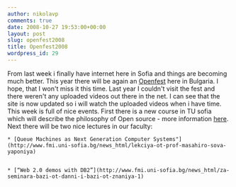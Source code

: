 ```yaml
---
author: nikolavp
comments: true
date: 2008-10-27 19:53:00+00:00
layout: post
slug: openfest2008
title: Openfest2008
wordpress_id: 29
---
```


From last week i finally have internet here in Sofia and things are becoming much better. This year there will be again an [Openfest](http://www.openfest.org) here in Bulgaria. I hope, that I won't miss it this time. Last year I couldn't visit the fest and there weren't any uploaded videos out there in the net. I can see that the site is now updated so i will watch the uploaded videos when i have time. This week is full of nice events. First there is a new course in TU sofia which will describe the philosophy of Open source - more information [here]( http://www.fosscourse.org/wiki/Начална_страница). Next there will be two nice lectures in our faculty:




	
    * [Queue Machines as Next Generation Computer Systems"](http://www.fmi.uni-sofia.bg/news_html/lekciya-ot-prof-masahiro-sova-yaponiya)

	
    * [“Web 2.0 demos with DB2”](http://www.fmi.uni-sofia.bg/news_html/za-seminara-bazi-ot-danni-i-bazi-ot-znaniya-1)




